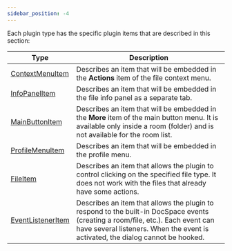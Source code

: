 ```yaml
---
sidebar_position: -4
---
```


Each plugin type has the specific plugin items that are described in this section:

| Type                                            | Description                                                                                                                                                                                                        |
| ----------------------------------------------- | ------------------------------------------------------------------------------------------------------------------------------------------------------------------------------------------------------------------ |
| [ContextMenuItem](ContextMenuItem.md)     | Describes an item that will be embedded in the **Actions** item of the file context menu.                                                                                                                          |
| [InfoPanelItem](InfoPanelItem.md)         | Describes an item that will be embedded in the file info panel as a separate tab.                                                                                                                                  |
| [MainButtonItem](MainButtonItem.md)       | Describes an item that will be embedded in the **More** item of the main button menu. It is available only inside a room (folder) and is not available for the room list.                                          |
| [ProfileMenuItem](ProfileMenuItem.md)     | Describes an item that will be embedded in the profile menu.                                                                                                                                                       |
| [FileItem](fileitem.md)                   | Describes an item that allows the plugin to control clicking on the specified file type. It does not work with the files that already have some actions.                                                           |
| [EventListenerItem](EventListenerItem.md) | Describes an item that allows the plugin to respond to the built-in DocSpace events (creating a room/file, etc.). Each event can have several listeners. When the event is activated, the dialog cannot be hooked. |
